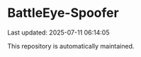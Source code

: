 # BattleEye-Spoofer

Last updated: 2025-07-11 06:14:05

This repository is automatically maintained.
